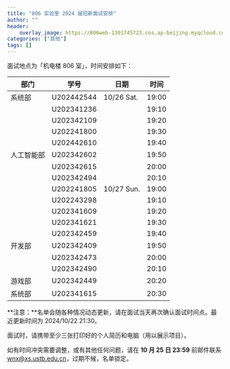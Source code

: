 ```yaml
---
title: "806 实验室 2024 届招新面试安排"
author: ""
header:
    overlay_image: https://806web-1301745723.cos.ap-beijing.myqcloud.com/web/news-banner.jpg
categories: ["其他"]
tags: []
---
```


面试地点为「机电楼 806 室」，时间安排如下：

| 部门       | 学号       | 日期       | 时间  |
| ---------- | ---------- | ---------- | ----- |
| 系统部     | U202442544 | 10/26 Sat. | 19:00 |
|            | U202341236 |            | 19:10 |
|            | U202342109 |            | 19:20 |
|            | U202241800 |            | 19:30 |
|            | U202442610 |            | 19:40 |
| 人工智能部 | U202342602 |            | 19:50 |
|            | U202342615 |            | 20:00 |
|            | U202342494 |            | 20:10 |
|            | U202241805 | 10/27 Sun. | 19:00 |
|            | U202243298 |            | 19:10 |
|            | U202341609 |            | 19:20 |
|            | U202341621 |            | 19:30 |
|            | U202342459 |            | 19:40 |
| 开发部     | U202342409 |            | 19:50 |
|            | U202342473 |            | 20:00 |
|            | U202342490 |            | 20:10 |
| 游戏部     | U202342449 |            | 20:20 |
| 系统部     | U202341615 |            | 20:30 |

**注意：**名单会随各种情况动态更新，请在面试当天再次确认面试时间点。最近更新时间为 2024/10/22 21:30。

面试时，请携带至少三张打印好的个人简历和电脑（用以展示项目）。

如有时间冲突需要调整，或有其他任何问题，请在 **10 月 25 日 23:59** 前邮件联系 [wnx@xs.ustb.edu.cn](mailto:wnx@xs.ustb.edu.cn)，过期不候，名单锁定。
